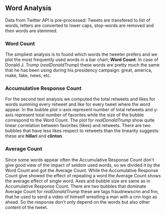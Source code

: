 ## Word Analysis

Data from Twitter API is pre-processed: Tweets are transfered to list of words, letters are converted to lower caps, stop-words are removed and then words are stemmed.

### Word Count

The simpliest analysis is to found which words the tweeter prefers and we plot the most frequently used words in a bar chart; **Word Count**. In case of Donald J. Trump (*realDonaldTrump*) these words are pretty much the same that he has been using during his presidency campaign: great, america, make, fake, news, etc.

### Accumulative Response Count

 For the second text analysis we computed the total retweets and likes for words summing every retweet and like for every tweet where the word appear. In the bubble plot x-axis represent number of total retweets and y-axis represent total number of favorites while the size of the bubble correspond to the Word Count. The plot for *realDonaldTrump* show quite linear correlation between favorites (likes) and retweets. There are two bubbles that have less likes respect to retweets than the linearity suggests: these are **hillari** and **clinton**.

### Average Count

Since some words appear often the Accumulative Response Count don't give good view of the impact of seldom used words, so we divided it by the Word Count and got the Average Count. While the Accumulative Response Count give showed the effect of repeating a word the Average Count shows the average effect of single word. Axes and bubble size are same as in Accumulative Response Count. There are two bubbles that dominate Average Count for *realDonaldTrump* these are tags fraudnewscnn and fnn, that he used to send a video of himself wrestling a man with a cnn logo as ahead. So the response don't only depend on the words but also other content of the tweet.